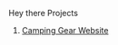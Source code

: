 Hey there
Projects
1. [Camping Gear Website](https://github.com/techview365/web-dev-public/tree/master/camping%20gear%20website%20%231)
